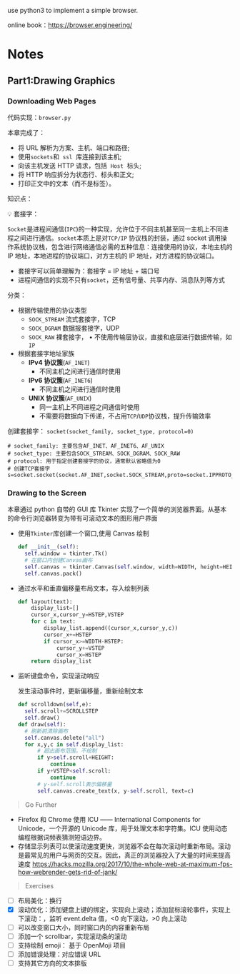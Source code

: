 use python3 to implement a simple browser.

online book：https://browser.engineering/

# Notes

## Part1:Drawing Graphics

### Downloading Web Pages

代码实现：`browser.py`

本章完成了：

- 将 URL 解析为方案、主机、端口和路径;
- 使用`sockets`和  `ssl`  库连接到该主机;
- 向该主机发送 HTTP 请求，包括  `Host`  标头;
- 将 HTTP 响应拆分为状态行、标头和正文;
- 打印正文中的文本（而不是标签）。

知识点：

<aside>
💡 套接字：

`Socket`是进程间通信(`IPC`)的一种实现，允许位于不同主机甚至同一主机上不同进程之间进行通信。`socket`本质上是对`TCP/IP` 协议栈的封装，通过 socket 调用操作系统协议栈，包含进行网络通信必需的五种信息：连接使用的协议，本地主机的 IP 地址，本地进程的协议端口，对方主机的 IP 地址，对方进程的协议端口。

- 套接字可以简单理解为：套接字 = IP 地址 + 端口号
- 进程间通信的实现不只有`socket`，还有信号量、共享内存、消息队列等方式
</aside>

分类：

- 根据传输使用的协议类型
  - `SOCK_STREAM` 流式套接字，TCP
  - `SOCK_DGRAM` 数据报套接字，UDP
  - `SOCK_RAW` 裸套接字，
    • 不使用传输层协议，直接和底层进行数据传输，如`IP`
- 根据套接字地址家族
  - **IPv4 协议簇**(`AF_INET`)
    - 不同主机之间进行通信时使用
  - **IPv6 协议簇**(`AF_INET6`)
    - 不同主机之间进行通信时使用
  - **UNIX 协议簇**(`AF_UNIX`)
    - 同一主机上不同进程之间通信时使用
    - 不需要将数据向下传递，不占用`TCP`/`UDP`协议栈，提升传输效率

创建套接字：
`socket(socket_family, socket_type, protocol=0)`

```
# socket_family: 主要包含AF_INET、AF_INET6、AF_UNIX
# socket_type: 主要包含SOCK_STREAM、SOCK_DGRAM、SOCK_RAW
# protocol: 用于指定创建套接字的协议，通常默认省略值为0
# 创建TCP套接字
s=socket.socket(socket.AF_INET,socket.SOCK_STREAM,proto=socket.IPPROTO_TCP)
```

### Drawing to the Screen

本章通过 python 自带的 GUI 库 Tkinter 实现了一个简单的浏览器界面。从基本的命令行浏览器转变为带有可滚动文本的图形用户界面

- 使用`Tkinter`库创建一个窗口,使用 Canvas 绘制
  ```python
  def __init__(self):
    self.window = tkinter.Tk()
    # 在窗口内创建Canvas画布
    self.canvas = tkinter.Canvas(self.window, width=WIDTH, height=HEIGHT)
    self.canvas.pack()
  ```
- 通过水平和垂直偏移量布局文本，存入绘制列表

  ```python
  def layout(text):
      display_list=[]
      cursor_x,cursor_y=HSTEP,VSTEP
      for c in text:
          display_list.append((cursor_x,cursor_y,c))
          cursor_x+=HSTEP
          if cursor_x>=WIDTH-HSTEP:
              cursor_y+=VSTEP
              cursor_x=HSTEP
      return display_list
  ```

- 监听键盘命令，实现滚动响应

  发生滚动事件时，更新偏移量，重新绘制文本

  ```python
  def scrolldown(self,e):
    self.scroll+=SCROLLSTEP
    self.draw()
  def draw(self):
    # 刷新前清除画布
    self.canvas.delete("all")
    for x,y,c in self.display_list:
        # 超出画布范围，不绘制
        if y>self.scroll+HEIGHT:
            continue
        if y+VSTEP<self.scroll:
            continue
        # y-self.scroll表示偏移量
        self.canvas.create_text(x, y-self.scroll, text=c)
  ```

> Go Further

- Firefox 和 Chrome 使用 ICU —— International Components for Unicode，一个开源的 Unicode 库，用于处理文本和字符集。ICU 使用动态编程根据词频表猜测短语边界。
- 存储显示列表可以使滚动速度更快，浏览器不会在每次滚动时重新布局。滚动是最常见的用户与网页的交互。因此，真正的浏览器投入了大量的时间来提高速度
  https://hacks.mozilla.org/2017/10/the-whole-web-at-maximum-fps-how-webrender-gets-rid-of-jank/

> Exercises

- [ ] 布局美化：换行
- [x] 滚动优化：添加键盘上键的绑定，实现向上滚动；添加鼠标滚轮事件，实现上下滚动：<MouseWheel>，监听 event.delta 值，<0 向下滚动，>0 向上滚动
- [ ] 可以改变窗口大小，同时窗口内的内容重新布局
- [ ] 添加一个 scrollbar，实现滚动条的滚动
- [ ] 支持绘制 emoji： 基于 OpenMoji 项目
- [ ] 添加错误处理：对应错误 URL
- [ ] 支持其它方向的文本排版
